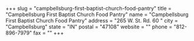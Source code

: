 +++
slug = "campbellsburg-first-baptist-church-food-pantry"
title = "Campbellsburg First Baptist Church Food Pantry"
name = "Campbellsburg First Baptist Church Food Pantry"
address = "265 W. St. Rd. 60 "
city = "Campbellsburg"
state = "IN"
postal = "47108"
website = ""
phone = "812-896-7979"
fax = ""
+++
